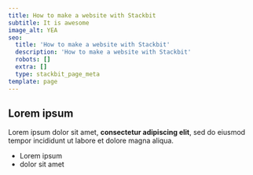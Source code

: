 ```yaml
---
title: How to make a website with Stackbit
subtitle: It is awesome
image_alt: YEA
seo:
  title: 'How to make a website with Stackbit'
  description: 'How to make a website with Stackbit'
  robots: []
  extra: []
  type: stackbit_page_meta
template: page
---
```

## Lorem ipsum

Lorem ipsum dolor sit amet, **consectetur adipiscing elit**, sed do eiusmod tempor incididunt ut labore et dolore magna aliqua.

- Lorem ipsum
- dolor sit amet